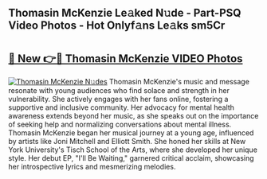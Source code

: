 ## Thomasin McKenzie Le𝚊ked N𝚞de - Part-PSQ Video Photos - Hot Onlyf𝚊ns Le𝚊ks sm5Cr

# <h2><a href="http://ab15225.deff.icu/?id=Thomasin+McKenzie">🔗 New 👉🔴 Thomasin McKenzie VIDEO Photos</a></h2>

[![Thomasin McKenzie N𝚞des](https://i.imgur.com/rIISA9y.gif)](http://ab15225.deff.icu/?id=Thomasin+McKenzie)
Thomasin McKenzie's music and message resonate with young audiences who find solace and strength in her vulnerability. She actively engages with her fans online, fostering a supportive and inclusive community. Her advocacy for mental health awareness extends beyond her music, as she speaks out on the importance of seeking help and normalizing conversations about mental illness. Thomasin McKenzie began her musical journey at a young age, influenced by artists like Joni Mitchell and Elliott Smith. She honed her skills at New York University's Tisch School of the Arts, where she developed her unique style. Her debut EP, "I'll Be Waiting," garnered critical acclaim, showcasing her introspective lyrics and mesmerizing melodies.
